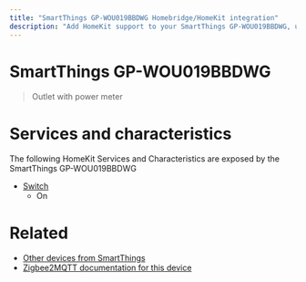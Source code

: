 ```yaml
---
title: "SmartThings GP-WOU019BBDWG Homebridge/HomeKit integration"
description: "Add HomeKit support to your SmartThings GP-WOU019BBDWG, using Homebridge, Zigbee2MQTT and homebridge-z2m."
---
```

<!---
This file has been GENERATED using src/docgen/docgen.ts
DO NOT EDIT THIS FILE MANUALLY!
-->
# SmartThings GP-WOU019BBDWG
> Outlet with power meter


# Services and characteristics
The following HomeKit Services and Characteristics are exposed by
the SmartThings GP-WOU019BBDWG

* [Switch](../../switch.md)
  * On


# Related
* [Other devices from SmartThings](../index.md#smartthings)
* [Zigbee2MQTT documentation for this device](https://www.zigbee2mqtt.io/devices/GP-WOU019BBDWG.html)